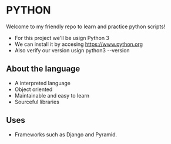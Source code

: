 # PYTHON

Welcome to my friendly repo to learn and practice python scripts!

- For this project we'll be usign Python 3
- We can install it by accesing https://www.python.org
- Also verify our version usign python3 --version

## About the language
- A interpreted language
- Object oriented
- Maintainable and easy to learn
- Sourceful libraries

## Uses

- Frameworks such as Django and Pyramid.